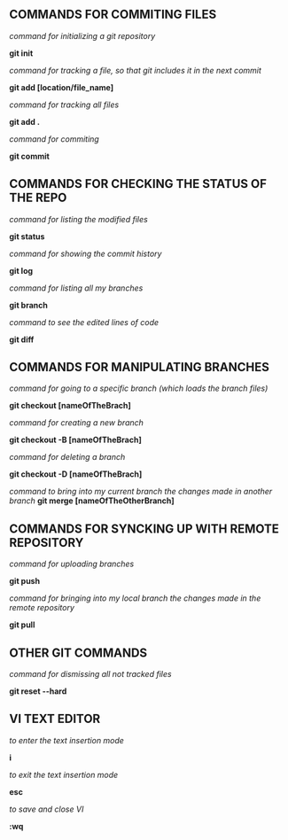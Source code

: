 ## COMMANDS FOR COMMITING FILES

*command for initializing a git repository*

**git init**

*command for tracking a file, so that git includes it in the next commit*

**git add [location/file_name]**

*command for tracking all files*

**git add .**

*command for commiting*

**git commit**


## COMMANDS FOR CHECKING THE STATUS OF THE REPO

*command for listing the modified files*

**git status**

*command for showing the commit history*

**git log**

*command for listing all my branches*

**git branch**

*command to see the edited lines of code*

**git diff**




## COMMANDS FOR MANIPULATING BRANCHES

*command for going to a specific branch (which loads the branch files)*

**git checkout [nameOfTheBrach]**

*command for creating a new branch*

**git checkout -B [nameOfTheBrach]**

*command for deleting a branch*

**git checkout -D [nameOfTheBrach]**

*command to bring into my current branch the changes made in another branch*
**git merge [nameOfTheOtherBranch]**


## COMMANDS FOR SYNCKING UP WITH REMOTE REPOSITORY

*command for uploading branches*

**git push**

*command for bringing into my local branch the changes made in the remote repository*

**git pull**




## OTHER GIT COMMANDS

*command for dismissing all not tracked files*

**git reset --hard**



## VI TEXT EDITOR

*to enter the text insertion mode*

**i**

*to exit the text insertion mode*

**esc**

*to save and close VI*

**:wq** 